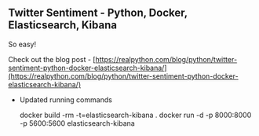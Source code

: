 ## Twitter Sentiment - Python, Docker, Elasticsearch, Kibana

So easy!

Check out the blog post - [https://realpython.com/blog/python/twitter-sentiment-python-docker-elasticsearch-kibana/](https://realpython.com/blog/python/twitter-sentiment-python-docker-elasticsearch-kibana/)

* Updated running commands

    docker build -rm -t=elasticsearch-kibana .
    docker run -d -p 8000:8000 -p 5600:5600 elasticsearch-kibana
